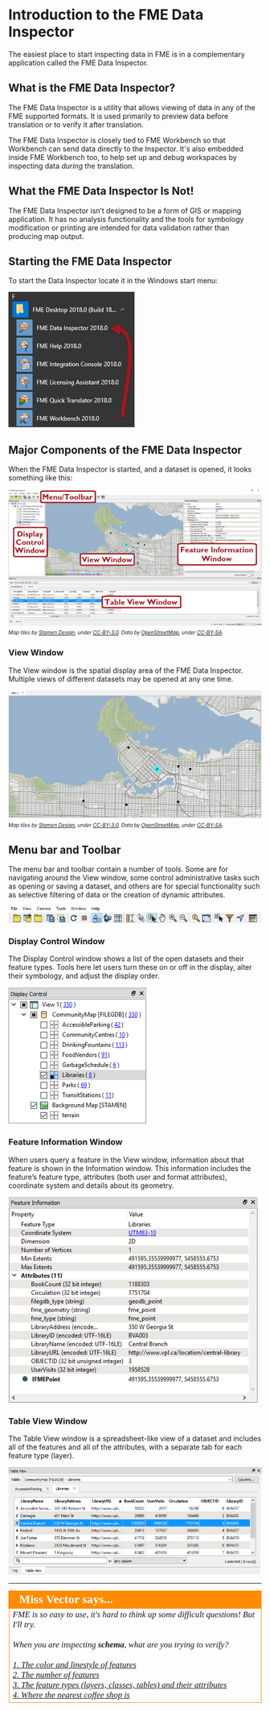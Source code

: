 # Introduction to the FME Data Inspector #

The easiest place to start inspecting data in FME is in a complementary application called the FME Data Inspector.

## What is the FME Data Inspector? ##
The FME Data Inspector is a utility that allows viewing of data in any of the FME supported formats. It is used primarily to preview data before translation or to verify it after translation. 

The FME Data Inspector is closely tied to FME Workbench so that Workbench can send data directly to the Inspector. It's also embedded inside FME Workbench too, to help set up and debug workspaces by inspecting data *during* the translation.

## What the FME Data Inspector Is Not! ##
The FME Data Inspector isn’t designed to be a form of GIS or mapping application. It has no analysis functionality and the tools for symbology modification or printing are intended for data validation rather than producing map output.

## Starting the FME Data Inspector ##
To start the Data Inspector locate it in the Windows start menu:

![](./Images/Img1.025.StartingDataInspector.png)


## Major Components of the FME Data Inspector ##

When the FME Data Inspector is started, and a dataset is opened, it looks something like this:

![](./Images/Img1.026.InspectorInterface.png)
<br><span style="font-style:italic;font-size:x-small">Map tiles by <a href="http://stamen.com">Stamen Design</a>, under <a href="https://creativecommons.org/licenses/by/3.0">CC-BY-3.0</a>. Data by <a href="http://openstreetmap.org">OpenStreetMap</a>, under <a href="https://creativecommons.org/licenses/by-sa/3.0">CC-BY-SA</a>.

### View Window ###
The View window is the spatial display area of the FME Data Inspector. Multiple views of different datasets may be opened at any one time.

![](./Images/Img1.027.DataInspectorViewWindow.png)
<br><span style="font-style:italic;font-size:x-small">Map tiles by <a href="http://stamen.com">Stamen Design</a>, under <a href="https://creativecommons.org/licenses/by/3.0">CC-BY-3.0</a>. Data by <a href="http://openstreetmap.org">OpenStreetMap</a>, under <a href="https://creativecommons.org/licenses/by-sa/3.0">CC-BY-SA</a>.

## Menu bar and Toolbar ###
The menu bar and toolbar contain a number of tools. Some are for navigating around the View window, some control administrative tasks such as opening or saving a dataset, and others are for special functionality such as selective filtering of data or the creation of dynamic attributes.

![](./Images/Img1.028.DataInspectorToolbar.png)

### Display Control Window ###
The Display Control window shows a list of the open datasets and their feature types. Tools here let users turn these on or off in the display, alter their symbology, and adjust the display order.

![](./Images/Img1.029.DataInspectorDisplayControlWindow.png)

### Feature Information Window ###
When users query a feature in the View window, information about that feature is shown in the Information window. This information includes the feature’s feature type, attributes (both user and format attributes), coordinate system and details about its geometry.

![](./Images/Img1.030.DataInspectorFeatureInformation.png)

### Table View Window ###
The Table View window is a spreadsheet-like view of a dataset and includes all of the features and all of the attributes, with a separate tab for each feature type (layer).

![](./Images/Img1.031.DataInspectorTableView.png)

---

<!--Person X Says Section-->

<table style="border-spacing: 0px">
<tr>
<td style="vertical-align:middle;background-color:darkorange;border: 2px solid darkorange">
<i class="fa fa-quote-left fa-lg fa-pull-left fa-fw" style="color:white;padding-right: 12px;vertical-align:text-top"></i>
<span style="color:white;font-size:x-large;font-weight: bold;font-family:serif">Miss Vector says...</span>
</td>
</tr>

<tr>
<td style="border: 1px solid darkorange">
<span style="font-family:serif; font-style:italic; font-size:larger">
FME is so easy to use, it's hard to think up some difficult questions! But I'll try.
<br><br>When you are inspecting <strong>schema</strong>, what are you trying to verify?
<br><br><a href="http://52.73.3.37/fmedatastreaming/Manual/QAResponse2017.fmw?chapter=1&question=10&answer=1&DestDataset_TEXTLINE=C%3A%5CFMEOutput%5CQAResponse.html">1. The color and linestyle of features</a>
<br><a href="http://52.73.3.37/fmedatastreaming/Manual/QAResponse2017.fmw?chapter=1&question=10&answer=2&DestDataset_TEXTLINE=C%3A%5CFMEOutput%5CQAResponse.html">2. The number of features</a>
<br><a href="http://52.73.3.37/fmedatastreaming/Manual/QAResponse2017.fmw?chapter=1&question=10&answer=3&DestDataset_TEXTLINE=C%3A%5CFMEOutput%5CQAResponse.html">3. The feature types (layers, classes, tables) and their attributes</a>
<br><a href="http://52.73.3.37/fmedatastreaming/Manual/QAResponse2017.fmw?chapter=1&question=10&answer=4&DestDataset_TEXTLINE=C%3A%5CFMEOutput%5CQAResponse.html">4. Where the nearest coffee shop is</a>
</span>
</td>
</tr>
</table>